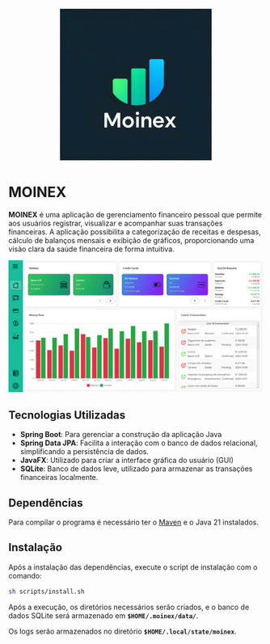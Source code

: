 <h1 align="center">
  <br>
  <img src="./img/icons/moinex-icon-2560.jpg" alt="logo" width="300">
  <br>
</h1>

# MOINEX

**MOINEX** é uma aplicação de gerenciamento financeiro pessoal que permite aos usuários registrar, visualizar e acompanhar suas transações financeiras. A aplicação possibilita a categorização de receitas e despesas, cálculo de balanços mensais e exibição de gráficos, proporcionando uma visão clara da saúde financeira de forma intuitiva.

![Home Screen](img/screenshots/home.png)

## Tecnologias Utilizadas

- **Spring Boot**: Para gerenciar a construção da aplicação Java
- **Spring Data JPA**: Facilita a interação com o banco de dados relacional, simplificando a persistência de dados.
- **JavaFX**: Utilizado para criar a interface gráfica do usuário (GUI)
- **SQLite**: Banco de dados leve, utilizado para armazenar as transações financeiras localmente.

## Dependências
Para compilar o programa é necessário ter o [Maven](https://maven.apache.org/) e o Java 21 instalados.

## Instalação
Após a instalação das dependências, execute o script de instalação com o comando:

```sh
sh scripts/install.sh
```

Após a execução, os diretórios necessários serão criados, e o banco de dados SQLite será armazenado em **`$HOME/.moinex/data/`**.

Os logs serão armazenados no diretório **`$HOME/.local/state/moinex`**.
